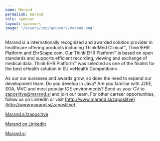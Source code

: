 ```yaml
---
name: Marand
permalink: marand
role: sponsor
layout: sponsors
image: "/assets/img/sponsors/marand.png"
---
```


Marand is a internationally recognized and awarded solution provider in healthcare offering products including Think!Med Clinical™, Think!EHR Platform and EhrScape.com. Our Think!EHR Platform™ is based on open standards and supports efficient recording, viewing and exchange of medical data. Think!EHR Platform™ was selected as one of the finalist for the best eHealth solution in EU »eHealth Competition«.

As our our sucesses and awards grow, so does the need to expand our development team. Do you develop in Java? Are you familiar with J2EE, SOA, MVC and most popular IDE environments? Send us your CV to zaposlitve@marand.si and join our team. For other carreer opportunities, follow us on LinkedIn or visit [http://www.marand.si/zaposlitve](http://www.marand.si/zaposlitve).

[Marand.si/zaposlitve](http://www.marand.si/zaposlitve)

[Marand on LinkedIn](https://www.linkedin.com/company/marand)

[Marand.si](http://www.marand.si)